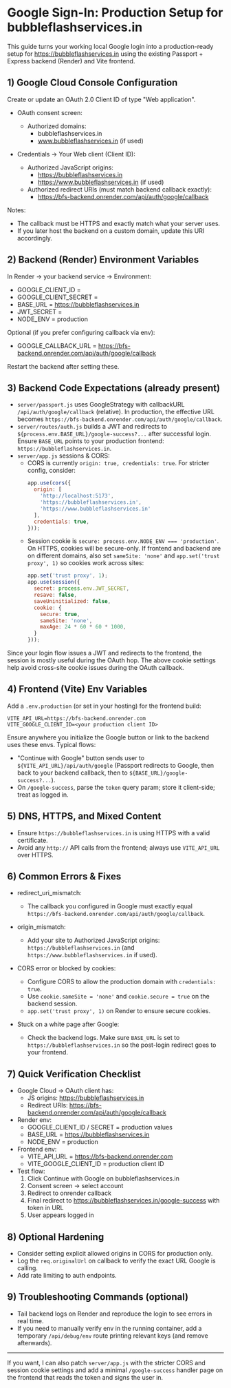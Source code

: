 # Google Sign-In: Production Setup for bubbleflashservices.in

This guide turns your working local Google login into a production-ready setup for https://bubbleflashservices.in using the existing Passport + Express backend (Render) and Vite frontend.

## 1) Google Cloud Console Configuration

Create or update an OAuth 2.0 Client ID of type "Web application".

- OAuth consent screen:
  - Authorized domains:
    - bubbleflashservices.in
    - www.bubbleflashservices.in (if used)

- Credentials → Your Web client (Client ID):
  - Authorized JavaScript origins:
    - https://bubbleflashservices.in
    - https://www.bubbleflashservices.in (if used)
  - Authorized redirect URIs (must match backend callback exactly):
    - https://bfs-backend.onrender.com/api/auth/google/callback

Notes:
- The callback must be HTTPS and exactly match what your server uses.
- If you later host the backend on a custom domain, update this URI accordingly.

## 2) Backend (Render) Environment Variables

In Render → your backend service → Environment:

- GOOGLE_CLIENT_ID = <your production web client ID>
- GOOGLE_CLIENT_SECRET = <your production secret>
- BASE_URL = https://bubbleflashservices.in
- JWT_SECRET = <a strong random string>
- NODE_ENV = production

Optional (if you prefer configuring callback via env):
- GOOGLE_CALLBACK_URL = https://bfs-backend.onrender.com/api/auth/google/callback

Restart the backend after setting these.

## 3) Backend Code Expectations (already present)

- `server/passport.js` uses GoogleStrategy with callbackURL `/api/auth/google/callback` (relative). In production, the effective URL becomes `https://bfs-backend.onrender.com/api/auth/google/callback`.
- `server/routes/auth.js` builds a JWT and redirects to `${process.env.BASE_URL}/google-success?...` after successful login. Ensure `BASE_URL` points to your production frontend: `https://bubbleflashservices.in`.
- `server/app.js` sessions & CORS:
  - CORS is currently `origin: true, credentials: true`. For stricter config, consider:
    ```js
    app.use(cors({
      origin: [
        'http://localhost:5173',
        'https://bubbleflashservices.in',
        'https://www.bubbleflashservices.in'
      ],
      credentials: true,
    }));
    ```
  - Session cookie is `secure: process.env.NODE_ENV === 'production'`. On HTTPS, cookies will be secure-only. If frontend and backend are on different domains, also set `sameSite: 'none'` and `app.set('trust proxy', 1)` so cookies work across sites:
    ```js
    app.set('trust proxy', 1);
    app.use(session({
      secret: process.env.JWT_SECRET,
      resave: false,
      saveUninitialized: false,
      cookie: {
        secure: true,
        sameSite: 'none',
        maxAge: 24 * 60 * 60 * 1000,
      }
    }));
    ```

Since your login flow issues a JWT and redirects to the frontend, the session is mostly useful during the OAuth hop. The above cookie settings help avoid cross-site cookie issues during the OAuth callback.

## 4) Frontend (Vite) Env Variables

Add a `.env.production` (or set in your hosting) for the frontend build:

```
VITE_API_URL=https://bfs-backend.onrender.com
VITE_GOOGLE_CLIENT_ID=<your production client ID>
```

Ensure anywhere you initialize the Google button or link to the backend uses these envs. Typical flows:

- "Continue with Google" button sends user to `${VITE_API_URL}/api/auth/google` (Passport redirects to Google, then back to your backend callback, then to `${BASE_URL}/google-success?...`).
- On `/google-success`, parse the `token` query param; store it client-side; treat as logged in.

## 5) DNS, HTTPS, and Mixed Content

- Ensure `https://bubbleflashservices.in` is using HTTPS with a valid certificate.
- Avoid any `http://` API calls from the frontend; always use `VITE_API_URL` over HTTPS.

## 6) Common Errors & Fixes

- redirect_uri_mismatch:
  - The callback you configured in Google must exactly equal `https://bfs-backend.onrender.com/api/auth/google/callback`.

- origin_mismatch:
  - Add your site to Authorized JavaScript origins: `https://bubbleflashservices.in` (and `https://www.bubbleflashservices.in` if used).

- CORS error or blocked by cookies:
  - Configure CORS to allow the production domain with `credentials: true`.
  - Use `cookie.sameSite = 'none'` and `cookie.secure = true` on the backend session.
  - `app.set('trust proxy', 1)` on Render to ensure secure cookies.

- Stuck on a white page after Google:
  - Check the backend logs. Make sure `BASE_URL` is set to `https://bubbleflashservices.in` so the post-login redirect goes to your frontend.

## 7) Quick Verification Checklist

- Google Cloud → OAuth client has:
  - JS origins: https://bubbleflashservices.in
  - Redirect URIs: https://bfs-backend.onrender.com/api/auth/google/callback
- Render env:
  - GOOGLE_CLIENT_ID / SECRET = production values
  - BASE_URL = https://bubbleflashservices.in
  - NODE_ENV = production
- Frontend env:
  - VITE_API_URL = https://bfs-backend.onrender.com
  - VITE_GOOGLE_CLIENT_ID = production client ID
- Test flow:
  1. Click Continue with Google on bubbleflashservices.in
  2. Consent screen → select account
  3. Redirect to onrender callback
  4. Final redirect to https://bubbleflashservices.in/google-success with token in URL
  5. User appears logged in

## 8) Optional Hardening

- Consider setting explicit allowed origins in CORS for production only.
- Log the `req.originalUrl` on callback to verify the exact URL Google is calling.
- Add rate limiting to auth endpoints.

## 9) Troubleshooting Commands (optional)

- Tail backend logs on Render and reproduce the login to see errors in real time.
- If you need to manually verify env in the running container, add a temporary `/api/debug/env` route printing relevant keys (and remove afterwards).

---
If you want, I can also patch `server/app.js` with the stricter CORS and session cookie settings and add a minimal `/google-success` handler page on the frontend that reads the token and signs the user in.
